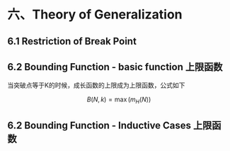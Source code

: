 # 六、Theory of Generalization
## 6.1 Restriction of Break Point
## 6.2 Bounding Function - basic function 上限函数
当突破点等于K的时候，成长函数的上限成为上限函数，公式如下

$$B(N,k) = \max(m_H(N))$$

## 6.2 Bounding Function - Inductive Cases 上限函数
